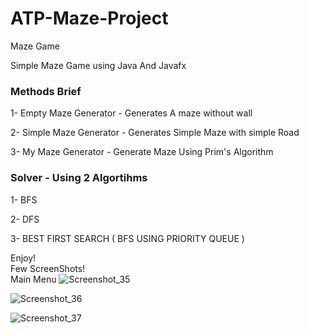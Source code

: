 # ATP-Maze-Project
Maze Game 

Simple  Maze Game using Java And Javafx 


<b><h3>Methods Brief</h3></b>

  1- Empty Maze Generator - Generates A maze without wall

  2- Simple Maze Generator - Generates Simple Maze with simple Road

  3- My Maze Generator - Generate Maze Using Prim's Algorithm

<b><h3>Solver - Using 2 Algortihms</h3></b>

 1- BFS

  2- DFS

  3- BEST FIRST SEARCH ( BFS USING PRIORITY QUEUE )


Enjoy!<br>
Few ScreenShots!
<br>
Main Menu
![Screenshot_35](https://user-images.githubusercontent.com/57157630/181798147-37dd0762-4d10-4c0d-a609-d1b444b5b665.png)


![Screenshot_36](https://user-images.githubusercontent.com/57157630/181798157-f4997290-f0c8-4f32-a0ee-fbd3b5de89dc.png)


![Screenshot_37](https://user-images.githubusercontent.com/57157630/181798320-c0214638-17a8-4717-afad-8e09355af7e2.png)
